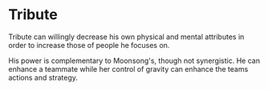 # Tribute
Tribute can willingly decrease his own physical and mental attributes in order to increase those of people he focuses on.

His power is complementary to Moonsong's, though not synergistic. He can enhance a teammate while her control of gravity can enhance the teams actions and strategy.
